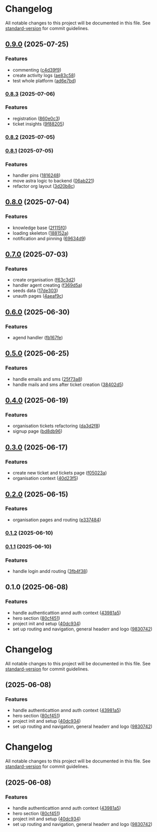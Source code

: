 # Changelog

All notable changes to this project will be documented in this file. See [standard-version](https://github.com/conventional-changelog/standard-version) for commit guidelines.

## [0.9.0](https://github.com/AristideI/SautiDesk-fn/compare/v0.8.3...v0.9.0) (2025-07-25)


### Features

* commenting ([c4d39f9](https://github.com/AristideI/SautiDesk-fn/commit/c4d39f9eab26ac55966a813660636e8edb2d733c))
* create activity logs ([ae83c58](https://github.com/AristideI/SautiDesk-fn/commit/ae83c58b7bbabdb152441463f9e5d3236ef46b4c))
* test whole platform ([ad6e7bd](https://github.com/AristideI/SautiDesk-fn/commit/ad6e7bd4294650ba05a306755699366a27651e10))

### [0.8.3](https://github.com/AristideI/SautiDesk-fn/compare/v0.8.2...v0.8.3) (2025-07-06)


### Features

* registration ([860e0c3](https://github.com/AristideI/SautiDesk-fn/commit/860e0c3c06386cdbc61817b0f52ac0c8461b9c1c))
* ticket insights ([9f88205](https://github.com/AristideI/SautiDesk-fn/commit/9f88205b9db6412a7b5aff8adb3013291c2d4dfb))

### [0.8.2](https://github.com/AristideI/SautiDesk-fn/compare/v0.8.1...v0.8.2) (2025-07-05)

### [0.8.1](https://github.com/AristideI/SautiDesk-fn/compare/v0.8.0...v0.8.1) (2025-07-05)


### Features

* handler pins ([1816248](https://github.com/AristideI/SautiDesk-fn/commit/1816248baa6e8df16f6542fa8c5f5dd5bdfcfa17))
* move astra logic to backend ([06ab221](https://github.com/AristideI/SautiDesk-fn/commit/06ab221397c58af693d144c3a41de5a6fad8f1d5))
* refactor org layout ([3d20b8c](https://github.com/AristideI/SautiDesk-fn/commit/3d20b8c7688c01b10a1c9c6b2f76ddcdb6ed54a4))

## [0.8.0](https://github.com/AristideI/SautiDesk-fn/compare/v0.7.0...v0.8.0) (2025-07-04)


### Features

* knowledge base ([2f115f0](https://github.com/AristideI/SautiDesk-fn/commit/2f115f0bd1d4ade8a23411a0ec7367536c27e450))
* loading skeleton ([188152a](https://github.com/AristideI/SautiDesk-fn/commit/188152a19b7cb7aa189a59c040602b1cdeedc538))
* notification and pinning ([69634d9](https://github.com/AristideI/SautiDesk-fn/commit/69634d932944de94c752978d9ee64a6414a473e0))

## [0.7.0](https://github.com/AristideI/SautiDesk-fn/compare/v0.6.0...v0.7.0) (2025-07-03)


### Features

* create organisation ([f63c3d2](https://github.com/AristideI/SautiDesk-fn/commit/f63c3d21c78f8a84772b27230b43c83077857fd6))
* handler agent creating ([f369d5a](https://github.com/AristideI/SautiDesk-fn/commit/f369d5a417eca4239ef460d2d3c8f232a0ee39ea))
* seeds data ([17de303](https://github.com/AristideI/SautiDesk-fn/commit/17de303207e1ef5ed399686f550bcf5928a933bf))
* unauth pages ([4aeaf9c](https://github.com/AristideI/SautiDesk-fn/commit/4aeaf9c1c8c75e9014718e346b941940c8d02544))

## [0.6.0](https://github.com/AristideI/SautiDesk-fn/compare/v0.5.0...v0.6.0) (2025-06-30)


### Features

* agend handler ([fb167fe](https://github.com/AristideI/SautiDesk-fn/commit/fb167fe73ea5b0b3dbe92b2903c7a45ec25e2617))

## [0.5.0](https://github.com/AristideI/SautiDesk-fn/compare/v0.4.0...v0.5.0) (2025-06-25)


### Features

* handle emails and sms ([25f73a8](https://github.com/AristideI/SautiDesk-fn/commit/25f73a875fecf36998e94ed049365b8e2ed7eb7a))
* handle mails and sms after ticket creation ([38402d5](https://github.com/AristideI/SautiDesk-fn/commit/38402d5e4b80df7c20291b3fb20a589f505cce92))

## [0.4.0](https://github.com/AristideI/SautiDesk-fn/compare/v0.3.0...v0.4.0) (2025-06-19)


### Features

* organisation tickets refactoring ([da3d2f8](https://github.com/AristideI/SautiDesk-fn/commit/da3d2f83d24b0cb1627575c87ab0849fab2bc429))
* signup page ([bd8db96](https://github.com/AristideI/SautiDesk-fn/commit/bd8db96bc5198403957a2afae5f53c3b3d10ab34))

## [0.3.0](https://github.com/AristideI/SautiDesk-fn/compare/v0.2.0...v0.3.0) (2025-06-17)


### Features

* create new ticket and tickets page ([f05023a](https://github.com/AristideI/SautiDesk-fn/commit/f05023aaf310307a001ff6be06346d1051d7a580))
* organisation context ([40d23f5](https://github.com/AristideI/SautiDesk-fn/commit/40d23f58f25cdc7fc1c383d8182926933abc4eed))

## [0.2.0](https://github.com/AristideI/SautiDesk-fn/compare/v0.1.2...v0.2.0) (2025-06-15)


### Features

* organisation pages and routing ([e337484](https://github.com/AristideI/SautiDesk-fn/commit/e337484756f03466557c2fe62af901c9f2155f47))

### [0.1.2](https://github.com/AristideI/SautiDesk-fn/compare/v0.1.1...v0.1.2) (2025-06-10)

### [0.1.1](https://github.com/AristideI/SautiDesk-fn/compare/v0.1.0...v0.1.1) (2025-06-10)


### Features

* handle login andd routing ([3fb4f38](https://github.com/AristideI/SautiDesk-fn/commit/3fb4f388a043dc527abd7db8734d0562e7d3087e))

## 0.1.0 (2025-06-08)


### Features

* handle authenticattion annd auth context ([43981a5](https://github.com/AristideI/SautiDesk-fn/commit/43981a51578a0beb2fb77f877a005b02a026ebcd))
* hero section ([80cf451](https://github.com/AristideI/SautiDesk-fn/commit/80cf4512ec0660d56e7ae62c7b9c3e86ac938ca5))
* project init and setup ([40dc934](https://github.com/AristideI/SautiDesk-fn/commit/40dc93405a6d635c360a0f6854590e4e7f35b8cf))
* set up routing and navigation, general headerr and logo ([9830742](https://github.com/AristideI/SautiDesk-fn/commit/98307425d25642639dcfa81352bb791ccb11d87b))

# Changelog

All notable changes to this project will be documented in this file. See [standard-version](https://github.com/conventional-changelog/standard-version) for commit guidelines.

##  (2025-06-08)


### Features

* handle authenticattion annd auth context ([43981a5](https://github.com/AristideI/SautiDesk-fn/commit/43981a51578a0beb2fb77f877a005b02a026ebcd))
* hero section ([80cf451](https://github.com/AristideI/SautiDesk-fn/commit/80cf4512ec0660d56e7ae62c7b9c3e86ac938ca5))
* project init and setup ([40dc934](https://github.com/AristideI/SautiDesk-fn/commit/40dc93405a6d635c360a0f6854590e4e7f35b8cf))
* set up routing and navigation, general headerr and logo ([9830742](https://github.com/AristideI/SautiDesk-fn/commit/98307425d25642639dcfa81352bb791ccb11d87b))

# Changelog

All notable changes to this project will be documented in this file. See [standard-version](https://github.com/conventional-changelog/standard-version) for commit guidelines.

##  (2025-06-08)


### Features

* handle authenticattion annd auth context ([43981a5](https://github.com/AristideI/SautiDesk-fn/commit/43981a51578a0beb2fb77f877a005b02a026ebcd))
* hero section ([80cf451](https://github.com/AristideI/SautiDesk-fn/commit/80cf4512ec0660d56e7ae62c7b9c3e86ac938ca5))
* project init and setup ([40dc934](https://github.com/AristideI/SautiDesk-fn/commit/40dc93405a6d635c360a0f6854590e4e7f35b8cf))
* set up routing and navigation, general headerr and logo ([9830742](https://github.com/AristideI/SautiDesk-fn/commit/98307425d25642639dcfa81352bb791ccb11d87b))
